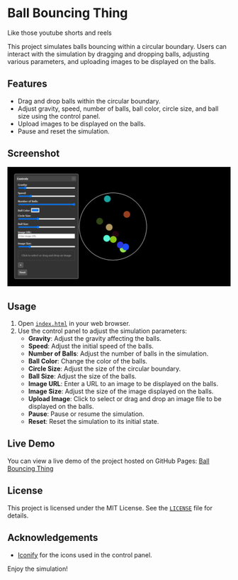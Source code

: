 # Ball Bouncing Thing
Like those youtube shorts and reels

This project simulates balls bouncing within a circular boundary. Users can interact with the simulation by dragging and dropping balls, adjusting various parameters, and uploading images to be displayed on the balls.

## Features

- Drag and drop balls within the circular boundary.
- Adjust gravity, speed, number of balls, ball color, circle size, and ball size using the control panel.
- Upload images to be displayed on the balls.
- Pause and reset the simulation.

## Screenshot

![Screenshot](screenshot.png)

## Usage

1. Open [`index.html`](index.html) in your web browser.
2. Use the control panel to adjust the simulation parameters:
    - **Gravity**: Adjust the gravity affecting the balls.
    - **Speed**: Adjust the initial speed of the balls.
    - **Number of Balls**: Adjust the number of balls in the simulation.
    - **Ball Color**: Change the color of the balls.
    - **Circle Size**: Adjust the size of the circular boundary.
    - **Ball Size**: Adjust the size of the balls.
    - **Image URL**: Enter a URL to an image to be displayed on the balls.
    - **Image Size**: Adjust the size of the image displayed on the balls.
    - **Upload Image**: Click to select or drag and drop an image file to be displayed on the balls.
    - **Pause**: Pause or resume the simulation.
    - **Reset**: Reset the simulation to its initial state.

## Live Demo

You can view a live demo of the project hosted on GitHub Pages: [Ball Bouncing Thing](https://pakkid.github.io/Ball-Bouncing-Thing/)

## License

This project is licensed under the MIT License. See the [`LICENSE`](LICENSE) file for details.

## Acknowledgements

- [Iconify](https://iconify.design/) for the icons used in the control panel.

Enjoy the simulation!
